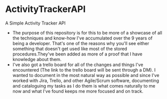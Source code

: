 # ActivityTrackerAPI
A Simple Activity Tracker API

- The purpose of this repository is for this to be more of a showcase of all the techniques and know-how I've accumulated over the 9 years of being a developer. That's one of the reasons why you'll see either something that doesn't get used like most of the stored procedures.They've been added as more of a proof that I have knowledge about them.
- I've also got a trello board for all of the changes and things I've encountered (The link to the trello board will be sent through a DM). I wanted to document in the most natural way as possible and since I've worked with Jira, Trello, and other Agile/Scrum software, documenting and cataloguing my tasks as I do them is what comes naturally to me now and what I've found keeps me more focused and on track.

  
